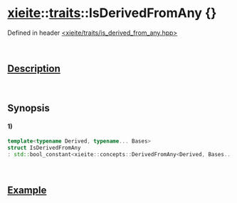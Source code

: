 # [xieite](../../xieite.md)\:\:[traits](../../traits.md)\:\:IsDerivedFromAny \{\}
Defined in header [<xieite/traits/is_derived_from_any.hpp>](../../../include/xieite/traits/is_derived_from_any.hpp)

&nbsp;

## [Description](../concepts/derived_from_any.md#Description)

&nbsp;

## Synopsis
#### 1)
```cpp
template<typename Derived, typename... Bases>
struct IsDerivedFromAny
: std::bool_constant<xieite::concepts::DerivedFromAny<Derived, Bases...>> {};
```

&nbsp;

## [Example](../concepts/derived_from_any.md#Example)
